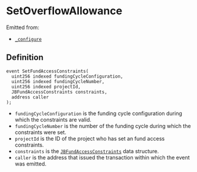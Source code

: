 # SetOverflowAllowance

Emitted from:

* [`_configure`](../write/_configure.md)

## Definition

```solidity
event SetFundAccessConstraints(
  uint256 indexed fundingCycleConfiguration,
  uint256 indexed fundingCycleNumber,
  uint256 indexed projectId,
  JBFundAccessConstraints constraints,
  address caller
);
```

* `fundingCycleConfiguration` is the funding cycle configuration during which the constraints are valid.
* `fundingCycleNumber` is the number of the funding cycle during which the constraints were set.
* `projectId` is the ID of the project who has set an fund access constraints.
* `constraints` is the [`JBFundAccessConstraints`](../../../../data-structures/jbfundaccessconstraints.md) data structure.
* `caller` is the address that issued the transaction within which the event was emitted.
